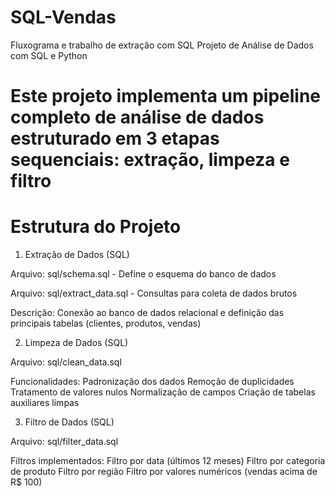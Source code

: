 # SQL-Vendas
Fluxograma e trabalho de extração com SQL
Projeto de Análise de Dados com SQL e Python

# Este projeto implementa um pipeline completo de análise de dados estruturado em 3 etapas sequenciais: extração, limpeza e filtro

# Estrutura do Projeto

1. Extração de Dados (SQL)

Arquivo: sql/schema.sql - Define o esquema do banco de dados

Arquivo: sql/extract_data.sql - Consultas para coleta de dados brutos

Descrição: Conexão ao banco de dados relacional e definição das principais tabelas (clientes, produtos, vendas)

2. Limpeza de Dados (SQL)

Arquivo: sql/clean_data.sql

Funcionalidades:
Padronização dos dados
Remoção de duplicidades
Tratamento de valores nulos
Normalização de campos
Criação de tabelas auxiliares limpas

3. Filtro de Dados (SQL)

Arquivo: sql/filter_data.sql

Filtros implementados:
Filtro por data (últimos 12 meses)
Filtro por categoria de produto
Filtro por região
Filtro por valores numéricos (vendas acima de R$ 100)



